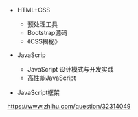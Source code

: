 + HTML+CSS
	+ 预处理工具
	+ Bootstrap源码
	+ 《CSS揭秘》
+ JavaScrip
	+ JavaScript 设计模式与开发实践
	+ 高性能JavaScript
	
+ JavaScript框架


https://www.zhihu.com/question/32314049 